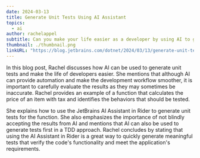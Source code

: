 ```yaml
---
date: 2024-03-13
title: Generate Unit Tests Using AI Assistant
topics:
  - ai
author: rachelappel
subtitle: Can you make your life easier as a developer by using AI to generate unit tests?
thumbnail: ./thumbnail.png
linkURL: "https://blog.jetbrains.com/dotnet/2024/03/13/generate-unit-tests-using-ai/"
---
```


In this blog post, Rachel discusses how AI can be used to generate unit tests and make the life of developers easier. She mentions that although AI can provide automation and make the development workflow smoother, it is important to carefully evaluate the results as they may sometimes be inaccurate. Rachel provides an example of a function that calculates the price of an item with tax and identifies the behaviors that should be tested.

She explains how to use the JetBrains AI Assistant in Rider to generate unit tests for the function. She also emphasizes the importance of not blindly accepting the results from AI and mentions that AI can also be used to generate tests first in a TDD approach. Rachel concludes by stating that using the AI Assistant in Rider is a great way to quickly generate meaningful tests that verify the code's functionality and meet the application's requirements.
